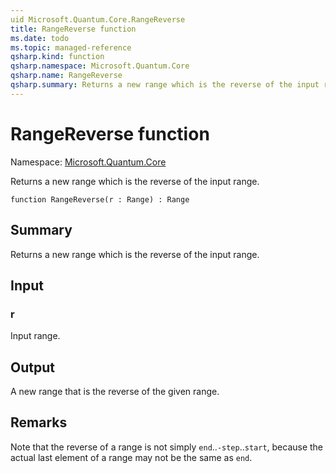 ```yaml
---
uid Microsoft.Quantum.Core.RangeReverse
title: RangeReverse function
ms.date: todo
ms.topic: managed-reference
qsharp.kind: function
qsharp.namespace: Microsoft.Quantum.Core
qsharp.name: RangeReverse
qsharp.summary: Returns a new range which is the reverse of the input range.
---
```


# RangeReverse function

Namespace: [Microsoft.Quantum.Core](xref:Microsoft.Quantum.Core)

Returns a new range which is the reverse of the input range.
```qsharp
function RangeReverse(r : Range) : Range
```

## Summary
Returns a new range which is the reverse of the input range.

## Input
### r
Input range.

## Output
A new range that is the reverse of the given range.

## Remarks
Note that the reverse of a range is not simply `end`..`-step`..`start`, because
the actual last element of a range may not be the same as `end`.

